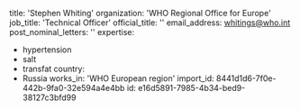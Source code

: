 title: 'Stephen Whiting'
organization: 'WHO Regional Office for Europe'
job_title: 'Technical Officer'
official_title: ''
email_address: whitings@who.int
post_nominal_letters: ''
expertise:
  - hypertension
  - salt
  - transfat
country:
  - Russia
works_in: 'WHO European region'
import_id: 8441d1d6-7f0e-442b-9fa0-32e594a4e4bb
id: e16d5891-7985-4b34-bed9-38127c3bfd99
